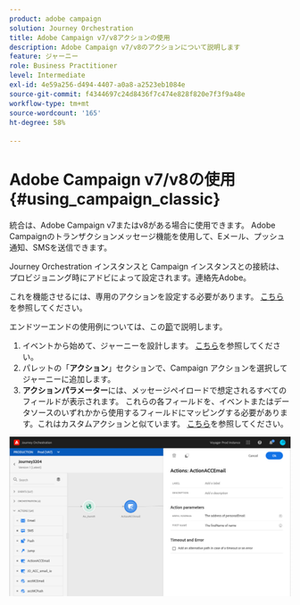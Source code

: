 ```yaml
---
product: adobe campaign
solution: Journey Orchestration
title: Adobe Campaign v7/v8アクションの使用
description: Adobe Campaign v7/v8のアクションについて説明します
feature: ジャーニー
role: Business Practitioner
level: Intermediate
exl-id: 4e59a256-d494-4407-a0a8-a2523eb1084e
source-git-commit: f4344697c24d8436f7c474e828f820e7f3f9a48e
workflow-type: tm+mt
source-wordcount: '165'
ht-degree: 58%

---
```


# Adobe Campaign v7/v8の使用 {#using_campaign_classic}

統合は、Adobe Campaign v7またはv8がある場合に使用できます。 Adobe Campaignのトランザクションメッセージ機能を使用して、Eメール、プッシュ通知、SMSを送信できます。

Journey Orchestration インスタンスと Campaign インスタンスとの接続は、プロビジョニング時にアドビによって設定されます。連絡先Adobe。

これを機能させるには、専用のアクションを設定する必要があります。 [こちら](../action/acc-action.md)を参照してください。

エンドツーエンドの使用例については、この[節](../usecase/campaign-classic-use-case.md)で説明します。

1. イベントから始めて、ジャーニーを設計します。 [こちら](../building-journeys/journey.md)を参照してください。
1. パレットの「**アクション**」セクションで、Campaign アクションを選択してジャーニーに追加します。
1. **アクションパラメーター**&#x200B;には、メッセージペイロードで想定されるすべてのフィールドが表示されます。 これらの各フィールドを、イベントまたはデータソースのいずれかから使用するフィールドにマッピングする必要があります。これはカスタムアクションと似ています。 [こちら](../building-journeys/using-custom-actions.md)を参照してください。

![](../assets/accintegration2.png)
